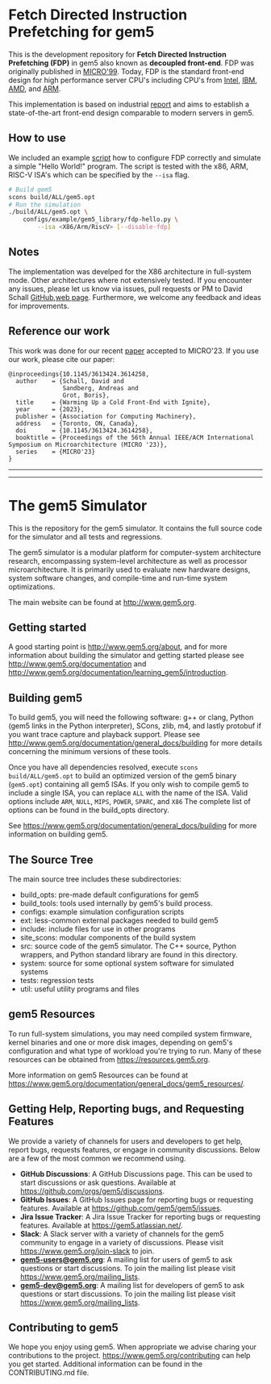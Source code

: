 # Fetch Directed Instruction Prefetching for gem5

This is the development repository for **Fetch Directed Instruction Prefetching
(FDP)** in gem5 also known as **decoupled front-end**. FDP was originally
published in [MICRO'99](https://web.eecs.umich.edu/~taustin/papers/MICRO32-fdp.pdf).
Today, FDP is the standard front-end design for high performance
server CPU's including CPU's from
[Intel](https://www.anandtech.com/show/16881/a-deep-dive-into-intels-alder-lake-microarchitectures/3),
[IBM](https://doi.org/10.1109/ISCA45697.2020.00014),
[AMD](https://www.amd.com/en/support/tech-docs/software-optimization-guide-for-the-amd-zen4-microarchitecture), and [ARM](https://doi.org/10.1109/MM.2020.2972222).

This implementation is based on industrial [report](https://ieeexplore.ieee.org/document/9408197)
and aims to establish a state-of-the-art front-end design comparable to modern servers in gem5.

## How to use
We included an example [script](./configs/example/gem5_library/fdp-hello.py)
how to configure FDP correctly and simulate a simple "Hello World!" program.
The script is tested with the x86, ARM, RISC-V ISA's which can be specified
by the `--isa` flag.

```bash
# Build gem5
scons build/ALL/gem5.opt
# Run the simulation
./build/ALL/gem5.opt \
    configs/example/gem5_library/fdp-hello.py \
        --isa <X86/Arm/RiscV> [--disable-fdp]
```

## Notes
The implementation was develped for the X86 architecture in full-system mode.
Other architectures where not extensively tested. If you encounter any issues,
please let us know via issues, pull requests or PM to David Schall
[GitHub](https://github.com/dhschall),[web page](https://dhschall.github.io/).
Furthermore, we welcome any feedback and ideas for improvements.


## Reference our work
This work was done for our recent [paper](https://ease-lab.github.io/ease_website/pubs/IGNITE_MICRO23.pdf)
accepted to MICRO'23. If you use our work, please cite our paper:
```
@inproceedings{10.1145/3613424.3614258,
  author    = {Schall, David and
               Sandberg, Andreas and
               Grot, Boris},
  title     = {Warming Up a Cold Front-End with Ignite},
  year      = {2023},
  publisher = {Association for Computing Machinery},
  address   = {Toronto, ON, Canada},
  doi       = {10.1145/3613424.3614258},
  booktitle = {Proceedings of the 56th Annual IEEE/ACM International Symposium on Microarchitecture (MICRO '23)},
  series    = {MICRO'23}
}
```

---
---

# The gem5 Simulator

This is the repository for the gem5 simulator. It contains the full source code
for the simulator and all tests and regressions.

The gem5 simulator is a modular platform for computer-system architecture
research, encompassing system-level architecture as well as processor
microarchitecture. It is primarily used to evaluate new hardware designs,
system software changes, and compile-time and run-time system optimizations.

The main website can be found at <http://www.gem5.org>.

## Getting started

A good starting point is <http://www.gem5.org/about>, and for
more information about building the simulator and getting started
please see <http://www.gem5.org/documentation> and
<http://www.gem5.org/documentation/learning_gem5/introduction>.

## Building gem5

To build gem5, you will need the following software: g++ or clang,
Python (gem5 links in the Python interpreter), SCons, zlib, m4, and lastly
protobuf if you want trace capture and playback support. Please see
<http://www.gem5.org/documentation/general_docs/building> for more details
concerning the minimum versions of these tools.

Once you have all dependencies resolved, execute
`scons build/ALL/gem5.opt` to build an optimized version of the gem5 binary
(`gem5.opt`) containing all gem5 ISAs. If you only wish to compile gem5 to
include a single ISA, you can replace `ALL` with the name of the ISA. Valid
options include `ARM`, `NULL`, `MIPS`, `POWER`, `SPARC`, and `X86` The complete
list of options can be found in the build_opts directory.

See https://www.gem5.org/documentation/general_docs/building for more
information on building gem5.

## The Source Tree

The main source tree includes these subdirectories:

* build_opts: pre-made default configurations for gem5
* build_tools: tools used internally by gem5's build process.
* configs: example simulation configuration scripts
* ext: less-common external packages needed to build gem5
* include: include files for use in other programs
* site_scons: modular components of the build system
* src: source code of the gem5 simulator. The C++ source, Python wrappers, and Python standard library are found in this directory.
* system: source for some optional system software for simulated systems
* tests: regression tests
* util: useful utility programs and files

## gem5 Resources

To run full-system simulations, you may need compiled system firmware, kernel
binaries and one or more disk images, depending on gem5's configuration and
what type of workload you're trying to run. Many of these resources can be
obtained from <https://resources.gem5.org>.

More information on gem5 Resources can be found at
<https://www.gem5.org/documentation/general_docs/gem5_resources/>.

## Getting Help, Reporting bugs, and Requesting Features

We provide a variety of channels for users and developers to get help, report
bugs, requests features, or engage in community discussions. Below
are a few of the most common we recommend using.

* **GitHub Discussions**: A GitHub Discussions page. This can be used to start
discussions or ask questions. Available at
<https://github.com/orgs/gem5/discussions>.
* **GitHub Issues**: A GitHub Issues page for reporting bugs or requesting
features. Available at <https://github.com/gem5/gem5/issues>.
* **Jira Issue Tracker**: A Jira Issue Tracker for reporting bugs or requesting
features. Available at <https://gem5.atlassian.net/>.
* **Slack**: A Slack server with a variety of channels for the gem5 community
to engage in a variety of discussions. Please visit
<https://www.gem5.org/join-slack> to join.
* **gem5-users@gem5.org**: A mailing list for users of gem5 to ask questions
or start discussions. To join the mailing list please visit
<https://www.gem5.org/mailing_lists>.
* **gem5-dev@gem5.org**: A mailing list for developers of gem5 to ask questions
or start discussions. To join the mailing list please visit
<https://www.gem5.org/mailing_lists>.

## Contributing to gem5

We hope you enjoy using gem5. When appropriate we advise charing your
contributions to the project. <https://www.gem5.org/contributing> can help you
get started. Additional information can be found in the CONTRIBUTING.md file.
